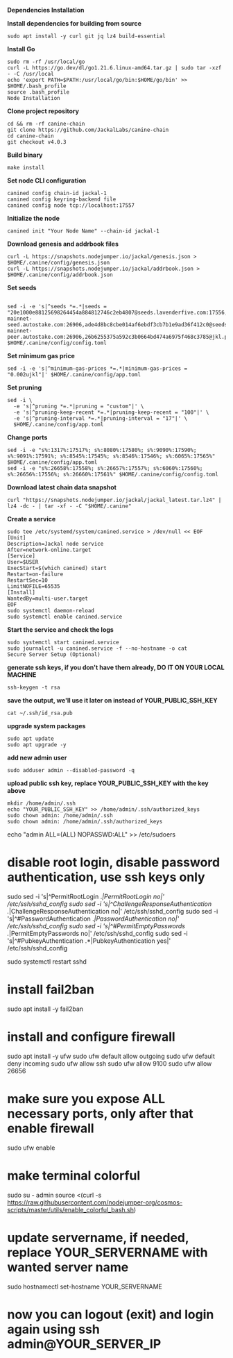 **Dependencies Installation**

**Install dependencies for building from source**

```sudo apt update
sudo apt install -y curl git jq lz4 build-essential
```

**Install Go**
```
sudo rm -rf /usr/local/go
curl -L https://go.dev/dl/go1.21.6.linux-amd64.tar.gz | sudo tar -xzf - -C /usr/local
echo 'export PATH=$PATH:/usr/local/go/bin:$HOME/go/bin' >> $HOME/.bash_profile
source .bash_profile
Node Installation
```

**Clone project repository**
```
cd && rm -rf canine-chain
git clone https://github.com/JackalLabs/canine-chain
cd canine-chain
git checkout v4.0.3
```

**Build binary**
```
make install
```

**Set node CLI configuration**
```
canined config chain-id jackal-1
canined config keyring-backend file
canined config node tcp://localhost:17557
```

**Initialize the node**
```
canined init "Your Node Name" --chain-id jackal-1
```

**Download genesis and addrbook files**
```
curl -L https://snapshots.nodejumper.io/jackal/genesis.json > $HOME/.canine/config/genesis.json
curl -L https://snapshots.nodejumper.io/jackal/addrbook.json > $HOME/.canine/config/addrbook.json
```

**Set seeds**
```

sed -i -e 's|^seeds *=.*|seeds = "20e1000e88125698264454a884812746c2eb4807@seeds.lavenderfive.com:17556,ebc272824924ea1a27ea3183dd0b9ba713494f83@jackal-mainnet-seed.autostake.com:26906,ade4d8bc8cbe014af6ebdf3cb7b1e9ad36f412c0@seeds.polkachu.com:17556,400f3d9e30b69e78a7fb891f60d76fa3c73f0ecc@jackal.rpc.kjnodes.com:13759,c28827cb96c14c905b127b92065a3fb4cd77d7f6@seeds.whispernode.com:17556,8542cd7e6bf9d260fef543bc49e59be5a3fa9074@seed.publicnode.com:26656,0ab9ec918cd36a28be1fcf538f7f76ede2b81659@89.58.38.59:26656,ebc272824924ea1a27ea3183dd0b9ba713494f83@jackal-mainnet-peer.autostake.com:26906,26b6255375a592c3b0664bd474a6975f468c3785@jkl.peer.stavr.tech:11126,713d202326eedaed41d467b26051aba62727febd@5.9.69.241:26656"|' $HOME/.canine/config/config.toml
```

**Set minimum gas price**
```
sed -i -e 's|^minimum-gas-prices *=.*|minimum-gas-prices = "0.002ujkl"|' $HOME/.canine/config/app.toml
```

**Set pruning**
```
sed -i \
  -e 's|^pruning *=.*|pruning = "custom"|' \
  -e 's|^pruning-keep-recent *=.*|pruning-keep-recent = "100"|' \
  -e 's|^pruning-interval *=.*|pruning-interval = "17"|' \
  $HOME/.canine/config/app.toml
```

**Change ports**
```
sed -i -e "s%:1317%:17517%; s%:8080%:17580%; s%:9090%:17590%; s%:9091%:17591%; s%:8545%:17545%; s%:8546%:17546%; s%:6065%:17565%" $HOME/.canine/config/app.toml
sed -i -e "s%:26658%:17558%; s%:26657%:17557%; s%:6060%:17560%; s%:26656%:17556%; s%:26660%:17561%" $HOME/.canine/config/config.toml
```

**Download latest chain data snapshot**
```
curl "https://snapshots.nodejumper.io/jackal/jackal_latest.tar.lz4" | lz4 -dc - | tar -xf - -C "$HOME/.canine"
```

**Create a service**
```
sudo tee /etc/systemd/system/canined.service > /dev/null << EOF
[Unit]
Description=Jackal node service
After=network-online.target
[Service]
User=$USER
ExecStart=$(which canined) start
Restart=on-failure
RestartSec=10
LimitNOFILE=65535
[Install]
WantedBy=multi-user.target
EOF
sudo systemctl daemon-reload
sudo systemctl enable canined.service
```

**Start the service and check the logs**
```
sudo systemctl start canined.service
sudo journalctl -u canined.service -f --no-hostname -o cat
Secure Server Setup (Optional)
```

**generate ssh keys, if you don't have them already, DO IT ON YOUR LOCAL MACHINE**
```
ssh-keygen -t rsa
```

**save the output, we'll use it later on instead of YOUR_PUBLIC_SSH_KEY**
```
cat ~/.ssh/id_rsa.pub
```

**upgrade system packages**
```
sudo apt update
sudo apt upgrade -y
```

**add new admin user**
```
sudo adduser admin --disabled-password -q
```

**upload public ssh key, replace YOUR_PUBLIC_SSH_KEY with the key above**
```
mkdir /home/admin/.ssh
echo "YOUR_PUBLIC_SSH_KEY" >> /home/admin/.ssh/authorized_keys
sudo chown admin: /home/admin/.ssh
sudo chown admin: /home/admin/.ssh/authorized_keys
```

echo "admin ALL=(ALL) NOPASSWD:ALL" >> /etc/sudoers

# disable root login, disable password authentication, use ssh keys only
sudo sed -i 's|^PermitRootLogin .*|PermitRootLogin no|' /etc/ssh/sshd_config
sudo sed -i 's|^ChallengeResponseAuthentication .*|ChallengeResponseAuthentication no|' /etc/ssh/sshd_config
sudo sed -i 's|^#PasswordAuthentication .*|PasswordAuthentication no|' /etc/ssh/sshd_config
sudo sed -i 's|^#PermitEmptyPasswords .*|PermitEmptyPasswords no|' /etc/ssh/sshd_config
sudo sed -i 's|^#PubkeyAuthentication .*|PubkeyAuthentication yes|' /etc/ssh/sshd_config

sudo systemctl restart sshd

# install fail2ban
sudo apt install -y fail2ban

# install and configure firewall
sudo apt install -y ufw
sudo ufw default allow outgoing
sudo ufw default deny incoming
sudo ufw allow ssh
sudo ufw allow 9100
sudo ufw allow 26656

# make sure you expose ALL necessary ports, only after that enable firewall
sudo ufw enable

# make terminal colorful
sudo su - admin
source <(curl -s https://raw.githubusercontent.com/nodejumper-org/cosmos-scripts/master/utils/enable_colorful_bash.sh)

# update servername, if needed, replace YOUR_SERVERNAME with wanted server name
sudo hostnamectl set-hostname YOUR_SERVERNAME

# now you can logout (exit) and login again using ssh admin@YOUR_SERVER_IP
